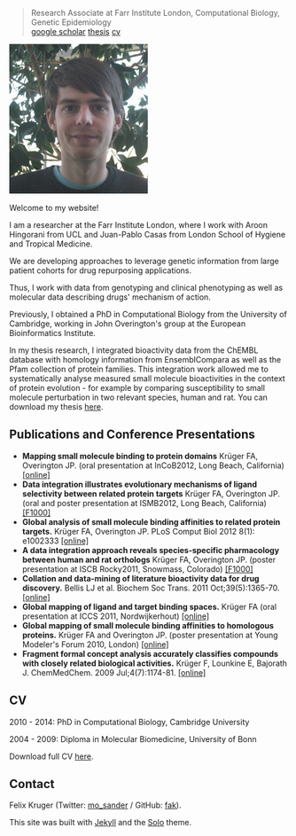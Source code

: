 

> Research Associate at Farr Institute London, Computational Biology, Genetic Epidemiology <br> [google scholar](http://scholar.google.co.uk/citations?user=mZvWSesAAAAJ&hl=en) [thesis](https://www.repository.cam.ac.uk/handle/1810/245655) [cv](https://github.com/fak/fakruger/raw/gh-pages/assets/fak.pdf) 



![](https://raw.githubusercontent.com/fak/fakruger/gh-pages/assets/fak.jpg)

Welcome to my website! 

I am a researcher at the Farr Institute London, where I work with Aroon Hingorani from UCL and Juan-Pablo Casas from London School of Hygiene and Tropical Medicine.

 We are developing approaches to leverage genetic information from large patient cohorts for drug repurposing applications.

 Thus, I work with data from genotyping and clinical phenotyping as well as molecular data describing drugs' mechanism of action. 

Previously, I obtained a PhD in Computational Biology from the University of Cambridge, working in John Overington's group at the European Bioinformatics Institute.

In my thesis research, I integrated bioactivity data from the ChEMBL database with homology information from EnsemblCompara as well as the Pfam collection of protein families. This integration work allowed me to systematically analyse measured small molecule bioactivities in the context of protein evolution - for example by comparing susceptibility to small molecule perturbation in two relevant species, human and rat. You can download my thesis [here](https://www.repository.cam.ac.uk/handle/1810/245655).

## Publications and Conference Presentations

* __Mapping small molecule binding to protein domains__ Krüger FA, Overington JP. (oral presentation at InCoB2012, Long Beach, California) [[online]](http://www.biomedcentral.com/bmcbioinformatics/supplements/13/S17)
* __Data integration illustrates evolutionary mechanisms of ligand selectivity between related protein targets__ Krüger FA, Overington JP. (oral and poster presentation at ISMB2012, Long Beach, California) [[F1000]](http://f1000.com/posters/browse/summary/1092080)
* __Global analysis of small molecule binding affinities to related protein targets.__ Krüger FA, Overington JP. PLoS Comput Biol 2012 8(1): e1002333 [[online]](http://www.ploscompbiol.org/article/info%3Adoi%2F10.1371%2Fjournal.pcbi.1002333)
* __A data integration approach reveals species-specific pharmacology between human and rat orthologs__ Krüger FA, Overington JP. (poster presentation at ISCB Rocky2011, Snowmass, Colorado) [[F1000]](http://f1000.com/posters/browse/summary/1089735)
* __Collation and data-mining of literature bioactivity data for drug discovery.__ Bellis LJ et al. Biochem Soc Trans. 2011 Oct;39(5):1365-70.[[online]](http://www.ncbi.nlm.nih.gov/pubmed/21936816)
* __Global mapping of ligand and target binding spaces.__ Krüger FA (oral presentation at ICCS 2011, Nordwijkerhout) [[online]](http://www.int-conf-chem-structures.org/presentations.html)
* __Global mapping of small molecule binding affinities to homologous proteins.__ Krüger FA and Overington JP. (poster presentation at Young Modeler's Forum 2010, London) [[online]](https://www.ebi.ac.uk/~fkrueger/ymf2010/ymfPosterBullet.pdf)
* __Fragment formal concept analysis accurately classifies compounds with closely related biological activities.__ Krüger F, Lounkine E, Bajorath J. ChemMedChem. 2009 Jul;4(7):1174-81. [[online]](http://www.ncbi.nlm.nih.gov/pubmed/19384901)

## CV

2010 - 2014: PhD in Computational Biology, Cambridge University 

2004 - 2009: Diploma in Molecular Biomedicine, University of Bonn

Download full CV [here](https://github.com/fak/fakruger/blob/gh-pages/assets/fak.pdf).


## Contact

Felix Kruger (Twitter: [mo_sander](http://twitter.com/mo_sander) / GitHub: [fak](http://github.com/fak)).



This site was built with [Jekyll](http://jekyllrb.com/) and the [Solo](http://solo.chibi.io/) theme.
